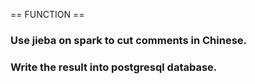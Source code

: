 == FUNCTION ==
### Use jieba on spark to cut comments in Chinese.
### Write the result into postgresql database.
